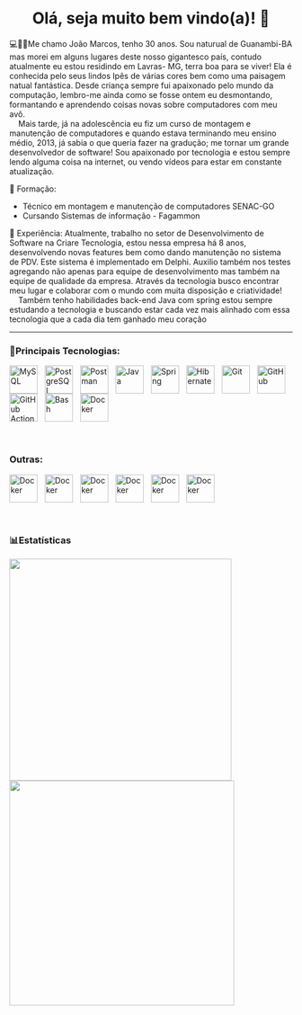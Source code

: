 <div align="center">
  
  # Olá, seja muito bem vindo(a)! 👋
  
</div>

  💻👨‍💻Me chamo João Marcos, tenho 30 anos. Sou naturual de Guanambi-BA mas morei em alguns lugares deste nosso gigantesco país, contudo atualmente eu estou residindo em Lavras- MG,  terra boa para se viver! Ela é conhecida pelo seus lindos Ipês de várias cores bem como uma paisagem natual fantástica. Desde criança sempre fui apaixonado pelo mundo da computação, lembro-me ainda como se fosse ontem eu desmontando, formantando e aprendendo coisas novas sobre computadores com meu avô.  
&nbsp;&nbsp;&nbsp;&nbsp;Mais tarde, já na adolescência eu fiz um curso de montagem e manutenção de computadores e quando estava terminando meu ensino médio, 2013, já sabia o que queria fazer na gradução; me tornar um grande desenvolvedor de software! Sou apaixonado por tecnologia e estou sempre lendo alguma coisa na internet, ou vendo vídeos para estar em constante atualização. 

  📖 Formação:
  
  * Técnico em montagem e manutenção de computadores SENAC-GO
  * Cursando Sistemas de informação - Fagammon
  
  🚀 Experiência:
  Atualmente, trabalho no setor de Desenvolvimento de Software na Criare Tecnologia, estou nessa empresa há 8 anos, desenvolvendo novas features bem como dando manutenção no sistema de PDV. Este sistema é implementado em Delphi. Auxilio também nos testes agregando não apenas para equipe de desenvolvimento mas também na equipe de qualidade da empresa. Através da tecnologia busco encontrar meu lugar e colaborar com o mundo com muita disposição e criatividade!   
&nbsp;&nbsp;&nbsp;&nbsp;Também tenho habilidades back-end Java com spring estou sempre estudando a tecnologia e buscando estar cada vez mais alinhado com essa tecnologia que a cada dia tem ganhado meu coração

---
### 🤖Principais Tecnologias:
  
<div> 
  
  <img 
    align="left" 
    alt="MySQL"
    title="MySQL" 
    width="50px" 
    style="padding-right: 10px;" 
    src="https://cdn.jsdelivr.net/gh/devicons/devicon@latest/icons/mysql/mysql-original-wordmark.svg" 
    /> 
    
  <img
    align="left" 
    alt="PostgreSQL"
    title="PostgreSQL" 
    width="50px" 
    style="padding-right: 10px;" 
    src="https://cdn.jsdelivr.net/gh/devicons/devicon@latest/icons/postgresql/postgresql-plain-wordmark.svg" 
    />
        
  <img
    align="left" 
    alt="Postman"
    title="Postman" 
    width="50px" 
    style="padding-right: 10px;" 
    src="https://cdn.jsdelivr.net/gh/devicons/devicon@latest/icons/postman/postman-original.svg" 
    />
          
  <img
    align="left" 
    alt="Java"
    title="Java" 
    width="50px" 
    style="padding-right: 10px;" 
    src="https://cdn.jsdelivr.net/gh/devicons/devicon@latest/icons/java/java-original.svg" 
    />
    
  <img 
    align="left" 
    alt="Spring"
    title="Spring" 
    width="50px" 
    style="padding-right: 10px;" 
    src="https://cdn.jsdelivr.net/gh/devicons/devicon@latest/icons/spring/spring-original.svg" 
    />
        
  <img
    align="left" 
    alt="Hibernate"
    title="Hibernate" 
    width="50px" 
    style="padding-right: 10px;"
    src="https://cdn.jsdelivr.net/gh/devicons/devicon@latest/icons/hibernate/hibernate-original.svg" 
    />
        
  <img
    align="left" 
    alt="Git"
    title="Git" 
    width="50px" 
    style="padding-right: 10px;"
    src="https://cdn.jsdelivr.net/gh/devicons/devicon@latest/icons/git/git-original.svg" 
    />
    
  <img
    align="left" 
    alt="GitHub"
    title="GitHub" 
    width="50px" 
    style="padding-right: 10px;"
    src="https://cdn.jsdelivr.net/gh/devicons/devicon@latest/icons/github/github-original-wordmark.svg" 
    />  
    
  <img
    align="left" 
    alt="GitHub Actions"
    title="GitHub Actions" 
    width="50px" 
    style="padding-right: 10px;"
    src="https://cdn.jsdelivr.net/gh/devicons/devicon@latest/icons/githubactions/githubactions-original.svg" 
    />  
    
  <img
    align="left" 
    alt="Bash"
    title="Bash" 
    width="50px" 
    style="padding-right: 10px;"
    src="https://cdn.jsdelivr.net/gh/devicons/devicon@latest/icons/bash/bash-original.svg" 
    />  
    
  <img
    align="left" 
    alt="Docker"
    title="Docker" 
    width="50px" 
    style="padding-right: 10px;"
    src="https://cdn.jsdelivr.net/gh/devicons/devicon@latest/icons/docker/docker-original.svg" 
    />  
</div>  

<br style="clear: both;">  
<br style="clear: both;">  
<br style="clear: both;">  

### Outras:  

<div>
  <img
    align="left" 
    alt="Docker"
    title="Docker" 
    width="50px" 
    style="padding-right: 10px;"
    src="https://cdn.jsdelivr.net/gh/devicons/devicon@latest/icons/cplusplus/cplusplus-original.svg" 
    /> 

  <img
    align="left" 
    alt="Docker"
    title="Docker" 
    width="50px" 
    style="padding-right: 10px;"
    src="https://cdn.jsdelivr.net/gh/devicons/devicon@latest/icons/apache/apache-original.svg" 
    />

  <img
    align="left" 
    alt="Docker"
    title="Docker" 
    width="50px" 
    style="padding-right: 10px;"
    src="https://cdn.jsdelivr.net/gh/devicons/devicon@latest/icons/eclipse/eclipse-original.svg" 
    />
    
  <img
    align="left" 
    alt="Docker"
    title="Docker" 
    width="50px" 
    style="padding-right: 10px;"
    src="https://cdn.jsdelivr.net/gh/devicons/devicon@latest/icons/maven/maven-original.svg" 
    /> 
    
  <img
    align="left" 
    alt="Docker"
    title="Docker" 
    width="50px" 
    style="padding-right: 10px;"
    src="https://cdn.jsdelivr.net/gh/devicons/devicon@latest/icons/tomcat/tomcat-original.svg" 
    />   

  <img
    align="left" 
    alt="Docker"
    title="Docker" 
    width="50px" 
    style="padding-right: 10px;"
    src="https://cdn.jsdelivr.net/gh/devicons/devicon@latest/icons/vscode/vscode-original.svg" 
    />
</div>

<br style="clear: both;">  
<br style="clear: both;">  
<br style="clear: both;">  

### 📊Estatísticas
<div>
   <img width="395rem" src="https://github-readme-stats.vercel.app/api?username=joao123marcos&show_icons=true&theme=dracula"/>
   
  <img width="400rem" src="https://github-readme-stats.vercel.app/api/top-langs/?username=joao123marcos&layout=compact&langs_count=6&theme=dracula"/>
</div>

